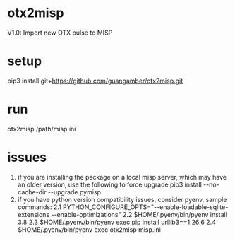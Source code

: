 # otx2misp
V1.0: Import new OTX pulse to MISP

# setup
pip3 install git+https://github.com/guangamber/otx2misp.git

# run
otx2misp /path/misp.ini

# issues
1. if you are installing the package on a local misp server, which may have an older version, use the following to force upgrade
pip3 install --no-cache-dir --upgrade pymisp
2. if you have python version compatibility issues, consider pyenv, sample commands:
    2.1 PYTHON_CONFIGURE_OPTS="--enable-loadable-sqlite-extensions --enable-optimizations" 
    2.2 $HOME/.pyenv/bin/pyenv install 3.8
    2.3 $HOME/.pyenv/bin/pyenv exec pip install urllib3==1.26.6
    2.4 $HOME/.pyenv/bin/pyenv exec otx2misp misp.ini